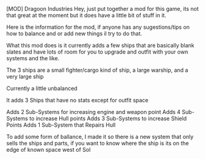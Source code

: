 [MOD] Dragoon Industries
Hey, just put together a mod for this game, its not that great at the moment but it does have a little bit of stuff in it.

Here is the information for the mod, if anyone has any sugestions/tips on how to balance and or add new things il try to do that.

What this mod does is it currently adds a few ships that are basically blank slates and have lots of room for you to upgrade and outfit with your own systems and the like.

The 3 ships are a small fighter/cargo kind of ship, a large warship, and a very large ship

Currently a little unbalanced

It adds 3 Ships that have no stats except for outfit space

Adds 2 Sub-Systems for increasing engine and weapon point
Adds 4 Sub-Systems to increase Hull points
Adds 3 Sub-Systems to increase Shield Points
Adds 1 Sub-System that Repairs Hull

To add some form of ballance, I made it so there is a new system that only sells the ships and parts, if you want to know where the ship is its on the edge of known space west of Sol
